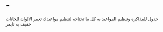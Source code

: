 # -
جدول للمذاكرة وتنظيم المواعيد به كل ما تحتاجه لتنظيم مواعيدك تغيير الالوان للخانات خفيف به تايمر 
